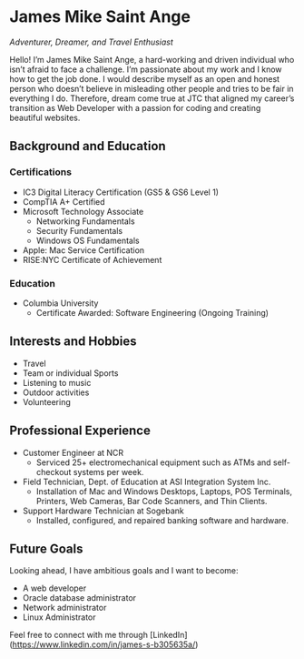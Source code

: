 # James Mike Saint Ange
*Adventurer, Dreamer, and Travel Enthusiast*

Hello! I’m James Mike Saint Ange, a hard-working and driven individual who isn’t afraid to face a challenge. I’m passionate about my work and I know how to get the job done. I would describe myself as an open and honest person who doesn’t believe in misleading other people and tries to be fair in everything I do. Therefore, dream come true at JTC that aligned my career’s transition as Web Developer with a passion for coding and creating beautiful websites.

## Background and Education

### Certifications
- IC3 Digital Literacy Certification (GS5 & GS6 Level 1)
- CompTIA A+ Certified
- Microsoft Technology Associate
  - Networking Fundamentals
  - Security Fundamentals
  - Windows OS Fundamentals
- Apple: Mac Service Certification
- RISE:NYC Certificate of Achievement

### Education
- Columbia University
  - Certificate Awarded: Software Engineering (Ongoing Training)

## Interests and Hobbies
- Travel
- Team or individual Sports
- Listening to music
- Outdoor activities
- Volunteering

## Professional Experience
- Customer Engineer at NCR
  - Serviced 25+ electromechanical equipment such as ATMs and self-checkout systems per week.
- Field Technician, Dept. of Education at ASI Integration System Inc.
  - Installation of Mac and Windows Desktops, Laptops, POS Terminals, Printers, Web Cameras, Bar Code Scanners, and Thin Clients.
- Support Hardware Technician at Sogebank
  - Installed, configured, and repaired banking software and hardware.

## Future Goals
Looking ahead, I have ambitious goals and I want to become:
- A web developer
- Oracle database administrator
- Network administrator
- Linux Administrator

Feel free to connect with me through 
[LinkedIn] (https://www.linkedin.com/in/james-s-b305635a/)



